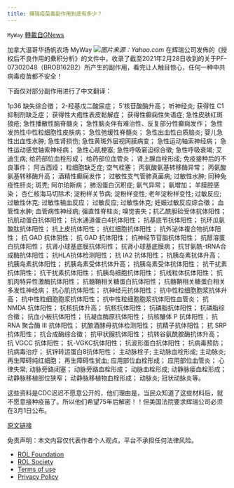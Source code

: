 ```yaml
---
title: 輝瑞疫苗毒副作用到底有多少？
---
```

`MyWay` [轉載自GNews](https://gnews.org/zh-hans/2102915/)

加拿大温哥华扬帆农场 MyWay
![](https://assets.gnews.org/wp-content/uploads/2022/03/yahoo.com3-2.jpg)*图片来源：Yahoo.com*
在辉瑞公司发佈的《授权后不良作用的纍积分析》的文件中，收录了截至2021年2月28日收到的关于PF-07302048（BROB162B2）所产生的副作用，看完让人触目惊心，任何一种中共病毒疫苗都不安全！

下面仅对部分副作用进行了中文翻译：

1p36 缺失综合徵； 2-羟基戊二酸尿症； 5’核苷酸酶升高； 听神经炎; 获得性 C1 抑制剂缺乏症； 获得性大疱性表皮鬆解症； 获得性癫痫性失语症; 急性皮肤红斑狼疮; 急性播散性脑脊髓炎； 急性脑炎伴有难治性、反复部分性癫痫发作； 急性发热性中性粒细胞性皮肤病； 急性弛缓性脊髓炎； 急性出血性白质脑炎; 婴儿急性出血性水肿; 急性肾损伤; 急性黄斑外层视网膜病变； 急性运动轴索神经病； 急性运动感觉轴索神经病； 急性心肌梗塞; 急性呼吸窘迫综合徵; 急性呼吸衰竭; 艾迪生病; 给药部位血栓形成； 给药部位血管炎； 肾上腺血栓形成; 免疫接种后的不良事件； 阿古西娅； 粒细胞缺乏症; 空气栓塞； 丙氨酸氨基转移酶异常； 丙氨酸氨基转移酶升高； 酒精性癫痫发作； 过敏性支气管肺真菌病; 过敏性水肿; 同种免疫性肝炎; 斑秃; 阿尔珀斯病； 肺泡蛋白沉积症; 氨气异常； 氨增加； 羊膜腔感染； 杏仁核海马切除术; 淀粉样关节病; 淀粉样变性; 老年淀粉样变性; 过敏反应; 过敏性休克; 过敏性输血反应； 过敏反应; 过敏性休克; 妊娠过敏反应综合徵； 血管性水肿; 血管病性神经病; 强直性脊柱炎; 嗅觉丧失；抗乙酰胆硷受体抗体阳性； 抗肌动蛋白抗体阳性； 抗水通道蛋白4抗体阳性； 抗基底节抗体阳性； 抗环瓜氨酸肽抗体阳性； 抗上皮抗体阳性； 抗红细胞抗体阳性； 抗外泌体複合物抗体阳性； 抗 GAD 抗体阴性； 抗 GAD 抗体阳性； 抗神经节苷脂抗体阳性； 抗醇溶蛋白抗体阳性； 抗肾小球基底膜抗体阳性； 抗肾小球基底膜病； 抗甘氨酰-tRNA合成酶抗体阳性； 抗HLA抗体检测阳性； 抗 IA2 抗体阳性； 抗胰岛素抗体升高； 抗胰岛素抗体阳性； 抗胰岛素受体抗体升高； 抗胰岛素受体抗体阳性； 抗干扰素抗体阴性； 抗干扰素抗体阳性； 抗胰岛细胞抗体阳性； 抗线粒体抗体阳性； 抗肌肉特异性激酶抗体阳性； 抗髓鞘相关糖蛋白抗体阳性； 抗髓鞘相关糖蛋白相关多发性神经病； 抗心肌抗体阳性； 抗神经元抗体阳性； 抗中性粒细胞胞浆抗体升高； 抗中性粒细胞胞浆抗体阳性； 抗中性粒细胞胞浆抗体阳性血管炎； 抗 NMDA 抗体阳性； 抗核抗体升高； 抗核抗体阳性； 抗磷脂抗体阳性； 抗磷脂综合徵； 抗血小板抗体阳性； 抗凝血酶原抗体阳性； 抗核醣体 P 抗体阳性； 抗 RNA 聚合酶 III 抗体阳性； 抗酿酒酵母抗体检测阳性； 抗精子抗体阳性； 抗 SRP 抗体阳性； 抗合成酶综合徵； 抗甲状腺抗体阳性； 抗转谷氨酰胺酶抗体升高； 抗 VGCC 抗体阳性； 抗-VGKC抗体阳性； 抗波形蛋白抗体阳性； 抗病毒预防； 抗病毒治疗； 抗锌转运蛋白8抗体阳性； 主动脉栓子; 主动脉血栓形成; 主动脉炎; 再生障碍纯红细胞； 再生障碍性贫血; 应用部位血栓形成； 应用部位血管炎； 心律失常; 动脉旁路闭塞； 动脉旁路血栓形成； 动脉血栓形成; 动静脉瘘血栓形成； 动静脉移植部位狭窄； 动静脉移植物血栓形成； 动脉炎; 冠状动脉炎等。

这些资料是CDC迟迟不愿意公开的，他们理由是，当民众知道了这些材料后，就不愿意接种疫苗了。所以他们希望75年后解密！！但美国法院要求辉瑞公司必须在3月1日公布。

[原文链接](https://phmpt.org/wp-content/uploads/2021/11/5.3.6-postmarketing-experience.pdf)

 

免责声明：本文内容仅代表作者个人观点，平台不承担任何法律风险。

- [ROL Foundation](https://rolfoundation.org/)
- [ROL Society](https://rolsociety.org/)
- [Terms of use](https://gnews.org/terms-of-use-3/)
- [Privacy Policy](https://gnews.org/privacy-policy/)
